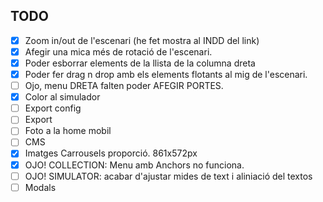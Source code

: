 TODO
--

- [x] Zoom in/out de l'escenari (he fet mostra al INDD del link)
- [x] Afegir una mica més de rotació de l'escenari. 
- [x] Poder esborrar elements de la llista de la columna dreta
- [x] Poder fer drag n drop amb els elements flotants al mig de l'escenari.
- [ ] Ojo, menu DRETA falten poder AFEGIR PORTES.
- [x] Color al simulador
- [ ] Export config
- [ ] Export
- [ ] Foto a la home mobil
- [ ] CMS
- [x] Imatges Carrousels proporció. 861x572px
- [x] OJO! COLLECTION: Menu amb Anchors no funciona.
- [ ] OJO! SIMULATOR: acabar d'ajustar mides de text i aliniació del textos 
- [ ] Modals